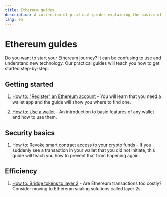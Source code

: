 ```yaml
---
title: Ethereum guides
description: A collection of practical guides explaining the basics of using Ethereum for beginners.
lang: en
---
```


# Ethereum guides

Do you want to start your Ethereum journey? It can be confusing to use and understand new technology. Our practical guides will teach you how to get started step-by-step.

## Getting started

1. [How to: "Register" an Ethereum account](how-to-register-an-ethereum-account/) - You will learn that you need a wallet app and the guide will show you where to find one.

2. [How to: Use a wallet](/guides/how-to-use-a-wallet/) - An introduction to basic features of any wallet and how to use them.

## Security basics
1. [How to: Revoke smart contract access to your crypto funds](how-to-revoke-token-access/) - If you suddenly see a transaction in your wallet that you did not initiate, this guide will teach you how to prevent that from hapening again.

## Efficiency
1. [How to: Bridge tokens to layer 2](how-to-use-a-bridge/) - Are Ethereum transactions too costly? Consider moving to Ethereum scaling solutions called layer 2s. 
